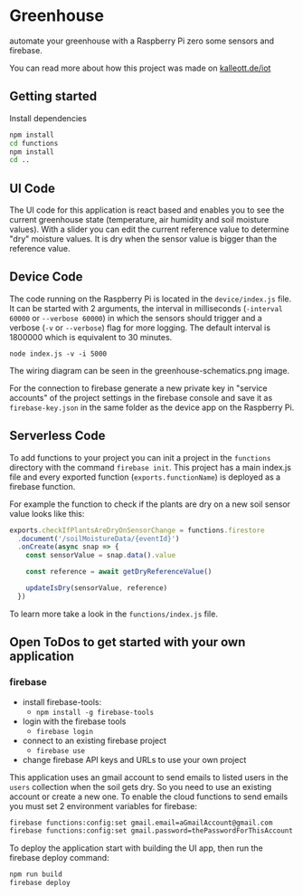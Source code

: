 # Greenhouse

automate your greenhouse with a Raspberry Pi zero some sensors and firebase.

You can read more about how this project was made on
[kalleott.de/iot](https://kalleott.de/iot)

## Getting started

Install dependencies

```bash
npm install
cd functions
npm install
cd ..
```

## UI Code

The UI code for this application is react based and enables you to see the
current greenhouse state (temperature, air humidity and soil moisture values).
With a slider you can edit the current reference value to determine "dry"
moisture values. It is dry when the sensor value is bigger than the reference
value.

## Device Code

The code running on the Raspberry Pi is located in the `device/index.js` file.
It can be started with 2 arguments, the interval in milliseconds
(`-interval 60000` or `--verbose 60000`) in which the sensors should trigger and
a verbose (`-v` or `--verbose`) flag for more logging. The default interval is
1800000 which is equivalent to 30 minutes.

```
node index.js -v -i 5000
```

The wiring diagram can be seen in the greenhouse-schematics.png image.

For the connection to firebase generate a new private key in "service accounts"
of the project settings in the firebase console and save it as
`firebase-key.json` in the same folder as the device app on the Raspberry Pi.

## Serverless Code

To add functions to your project you can init a project in the `functions`
directory with the command `firebase init`. This project has a main index.js
file and every exported function (`exports.functionName`) is deployed as a
firebase function.

For example the function to check if the plants are dry on a new soil sensor
value looks like this:

```js
exports.checkIfPlantsAreDryOnSensorChange = functions.firestore
  .document('/soilMoistureData/{eventId}')
  .onCreate(async snap => {
    const sensorValue = snap.data().value

    const reference = await getDryReferenceValue()

    updateIsDry(sensorValue, reference)
  })
```

To learn more take a look in the `functions/index.js` file.

## Open ToDos to get started with your own application

### firebase

- install firebase-tools:
  - `npm install -g firebase-tools`
- login with the firebase tools
  - `firebase login`
- connect to an existing firebase project
  - `firebase use`
- change firebase API keys and URLs to use your own project

This application uses an gmail account to send emails to listed users in the
`users` collection when the soil gets dry. So you need to use an existing
account or create a new one. To enable the cloud functions to send emails you
must set 2 environment variables for firebase:

```bash
firebase functions:config:set gmail.email=aGmailAccount@gmail.com
firebase functions:config:set gmail.password=thePasswordForThisAccount
```

To deploy the application start with building the UI app, then run the firebase
deploy command:

```bash
npm run build
firebase deploy
```
